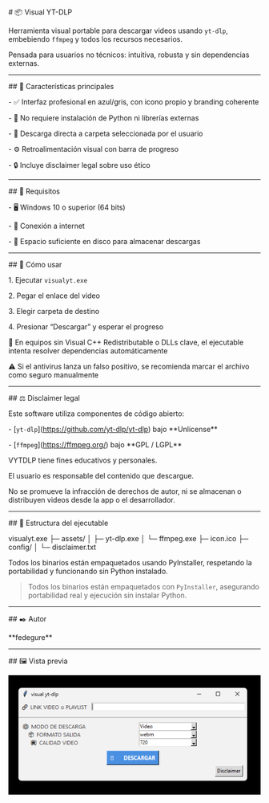 \# 📦 Visual YT-DLP



Herramienta visual portable para descargar videos usando `yt-dlp`, embebiendo `ffmpeg` y todos los recursos necesarios.  

Pensada para usuarios no técnicos: intuitiva, robusta y sin dependencias externas.



---



\## 🎯 Características principales



\- ✅ Interfaz profesional en azul/gris, con icono propio y branding coherente  

\- 🚫 No requiere instalación de Python ni librerías externas  

\- 📂 Descarga directa a carpeta seleccionada por el usuario  

\- ⚙️ Retroalimentación visual con barra de progreso  

\- 🔒 Incluye disclaimer legal sobre uso ético



---



\## 🧰 Requisitos



\- 🖥️ Windows 10 o superior (64 bits)  

\- 📡 Conexión a internet  

\- 💾 Espacio suficiente en disco para almacenar descargas



---



\## 🚀 Cómo usar



1\. Ejecutar `visualyt.exe`  

2\. Pegar el enlace del video  

3\. Elegir carpeta de destino  

4\. Presionar “Descargar” y esperar el progreso



🧪 En equipos sin Visual C++ Redistributable o DLLs clave, el ejecutable intenta resolver dependencias automáticamente  

⚠️ Si el antivirus lanza un falso positivo, se recomienda marcar el archivo como seguro manualmente



---



\## ⚖️ Disclaimer legal



Este software utiliza componentes de código abierto:



\- \[`yt-dlp`](https://github.com/yt-dlp/yt-dlp) bajo \*\*Unlicense\*\*  

\- \[`ffmpeg`](https://ffmpeg.org/) bajo \*\*GPL / LGPL\*\*



VYTDLP tiene fines educativos y personales.  

El usuario es responsable del contenido que descargue.  

No se promueve la infracción de derechos de autor, ni se almacenan o distribuyen videos desde la app o el desarrollador.



---



\## 📁 Estructura del ejecutable

visualyt.exe
├─ assets/
│  ├─ yt-dlp.exe
│  └─ ffmpeg.exe
├─ icon.ico
├─ config/
│  └─ disclaimer.txt



Todos los binarios están empaquetados usando PyInstaller, respetando la portabilidad y funcionando sin Python instalado.



> Todos los binarios están empaquetados con `PyInstaller`, asegurando portabilidad real y ejecución sin instalar Python.



---



\## ✒️ Autor

\*\*fedegure\*\*  

---

\## 🖼️ Vista previa

![Captura de VYTDLP en uso](https://raw.githubusercontent.com/fedegure/VYTDLP/main/preview.png)

<!-- Subí una imagen al repositorio con este nombre para que se muestre automáticamente -->



